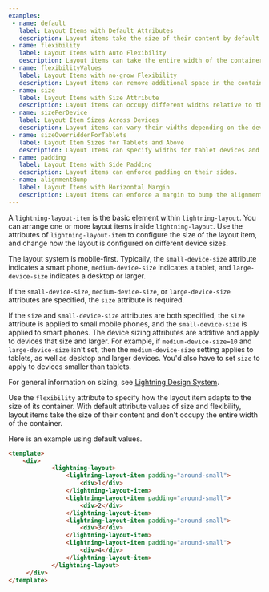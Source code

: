 ```yaml
---
examples:
 - name: default
   label: Layout Items with Default Attributes
   description: Layout items take the size of their content by default.
 - name: flexibility
   label: Layout Items with Auto Flexibility
   description: Layout items can take the entire width of the container.
 - name: flexibilityValues
   label: Layout Items with no-grow Flexibility
   description: Layout items can remove additional space in the container beyond the content width.
 - name: size
   label: Layout Items with Size Attribute
   description: Layout items can occupy different widths relative to the viewport.
 - name: sizePerDevice
   label: Layout Item Sizes Across Devices
   description: Layout items can vary their widths depending on the device.
 - name: sizeOverriddenForTablets
   label: Layout Item Sizes for Tablets and Above
   description: Layout Items can specify widths for tablet devices and wider.
 - name: padding
   label: Layout Items with Side Padding
   description: Layout items can enforce padding on their sides.
 - name: alignmentBump
   label: Layout Items with Horizontal Margin
   description: Layout items can enforce a margin to bump the alignment of adjacent layout items.
---
```


A `lightning-layout-item` is the basic element within `lightning-layout`. You
can arrange one or more layout items inside `lightning-layout`. Use the attributes
of `lightning-layout-item` to configure the size of the layout item,
and change how the layout is configured on different device sizes.

The layout system is mobile-first. Typically, the `small-device-size` attribute indicates a smart phone,
`medium-device-size` indicates a tablet, and `large-device-size` indicates a desktop or larger.

If the `small-device-size`, `medium-device-size`, or `large-device-size` attributes are specified, the
`size` attribute is required.

If the `size` and `small-device-size`
attributes are both specified, the `size` attribute is applied to small mobile
phones, and the `small-device-size` is applied to smart phones. The device sizing
attributes are additive and apply to devices that size and larger. For
example, if `medium-device-size=10` and `large-device-size` isn't set, then
the `medium-device-size` setting applies to tablets, as well as desktop and larger
devices. You'd also have to set `size` to apply to devices smaller than tablets.

For general information on sizing, see [Lightning Design System](https://www.lightningdesignsystem.com/utilities/sizing/#overview).

Use the `flexibility` attribute to specify how the layout item adapts to the size of its container.
With default attribute values of size and flexibility, layout items take the size of their content and don't
occupy the entire width of the container.

Here is an example using default values.

```html
<template>
    <div>
            <lightning-layout>
                <lightning-layout-item padding="around-small">
                    <div>1</div>
                </lightning-layout-item>
                <lightning-layout-item padding="around-small">
                    <div>2</div>
                </lightning-layout-item>
                <lightning-layout-item padding="around-small">
                    <div>3</div>
                </lightning-layout-item>
                <lightning-layout-item padding="around-small">
                    <div>4</div>
                </lightning-layout-item>
            </lightning-layout>
     </div>
</template>
```
